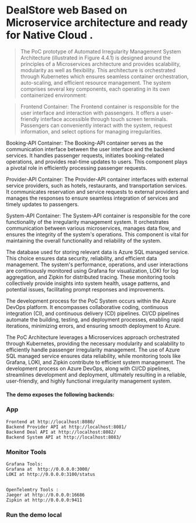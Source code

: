 # DealStore web Based on Microservice architecture and ready for Native Cloud .

> The PoC prototype of Automated Irregularity Management System Architecture (illustrated in Figure 4.4.1) is designed around the principles of a Microservices architecture and provides scalability, modularity as well as flexibility. This architecture is orchestrated through Kubernetes which ensures seamless container orchestration, auto-scaling, and efficient resource management. The system comprises several key components, each operating in its own containerized environment:

>Frontend Container:
The Frontend container is responsible for the user interface and interaction with passengers. It offers a user-friendly interface accessible through touch screen terminals. Passengers can conveniently interact with the system, request information, and select options for managing irregularities.

Booking-API Container:
The Booking-API container serves as the communication interface between the user interface and the backend services. It handles passenger requests, initiates booking-related operations, and provides real-time updates to users. This component plays a pivotal role in efficiently processing passenger requests.

Provider-API Container:
The Provider-API container interfaces with external service providers, such as hotels, restaurants, and transportation services. It communicates reservation and service requests to external providers and manages the responses to ensure seamless integration of services and timely updates to passengers.

System-API Container:
The System-API container is responsible for the core functionality of the irregularity management system. It orchestrates communication between various microservices, manages data flow, and ensures the integrity of the system's operations. This component is vital for maintaining the overall functionality and reliability of the system.

The database used for storing relevant data is Azure SQL managed service. This choice ensures data security, reliability, and efficient data management. The system's performance, operations, and user interactions are continuously monitored using Grafana for visualization, LOKI for log aggregation, and Zipkin for distributed tracing. These monitoring tools collectively provide insights into system health, usage patterns, and potential issues, facilitating prompt responses and improvements.

The development process for the PoC System occurs within the Azure DevOps platform. It encompasses collaborative coding, continuous integration (CI), and continuous delivery (CD) pipelines. CI/CD pipelines automate the building, testing, and deployment processes, enabling rapid iterations, minimizing errors, and ensuring smooth deployment to Azure.

The PoC Architecture leverages a Microservices approach orchestrated through Kubernetes, providing the necessary modularity and scalability to efficiently handle passenger irregularity management. The use of Azure SQL managed service ensures data reliability, while monitoring tools like Grafana, LOKI, and Zipkin contribute to efficient system management. The development process on Azure DevOps, along with CI/CD pipelines, streamlines development and deployment, ultimately resulting in a reliable, user-friendly, and highly functional irregularity management system.



#### The demo exposes the following backends:

### App   


    Frontend at http://localhost:8080/
    Backend Provider API at http://localhost:8081/
    Backend Deal API at http://localhost:8082/
    Backend System API at http://localhost:8083/


  

### Monitor Tools
    Grafana Tools:
    Grafana at  http://0.0.0.0:3000/
    LOKI at http://0.0.0.0:3100/status
    

    OpenTelemtry Tools :
    Jaeger at http://0.0.0.0:16686
    Zipkin at http://0.0.0.0:9411
    

### Run the demo local




